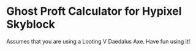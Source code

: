 ﻿# Ghost Proft Calculator for Hypixel Skyblock
 Assumes that you are using a Looting V Daedalus Axe.
 Have fun using it!
